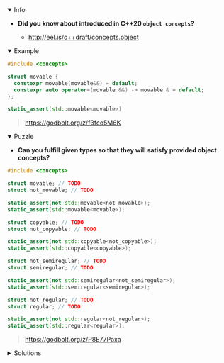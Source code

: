 <details open><summary>Info</summary><p>

* **Did you know about introduced in C++20 `object concepts`?**

  * http://eel.is/c++draft/concepts.object

</p></details><details open><summary>Example</summary><p>

```cpp
#include <concepts>

struct movable {
  constexpr movable(movable&&) = default;
  constexpr auto operator=(movable &&) -> movable & = default;
};

static_assert(std::movable<movable>)
```

> https://godbolt.org/z/f3fco5M6K

</p></details><details open><summary>Puzzle</summary><p>

* **Can you fulfill given types so that they will satisfy provided object concepts?**

```cpp
#include <concepts>

struct movable; // TODO
struct not_movable; // TODO

static_assert(not std::movable<not_movable>);
static_assert(std::movable<movable>);

struct copyable; // TODO
struct not_copyable; // TODO

static_assert(not std::copyable<not_copyable>);
static_assert(std::copyable<copyable>);

struct not_semiregular; // TODO
struct semiregular; // TODO

static_assert(not std::semiregular<not_semiregular>);
static_assert(std::semiregular<semiregular>);

struct not_regular; // TODO
struct regular; // TODO

static_assert(not std::regular<not_regular>);
static_assert(std::regular<regular>);
```

> https://godbolt.org/z/P8E77Paxa

</p></details><details><summary>Solutions</summary><p>

```cpp
#include <concepts>

struct movable {};
struct not_movable {
    // Either of these works - both for completeness
    not_movable(not_movable&&) = delete;
    not_movable& operator=(not_movable&&) = delete;
};

static_assert(std::movable<movable>);
static_assert(not std::movable<not_movable>);

struct copyable {};
struct not_copyable {
    // Either of these works - both for completeness
    not_copyable(const not_copyable&) = delete;
    not_copyable& operator=(const not_copyable&) = delete;
};

static_assert(std::copyable<copyable>);
static_assert(not std::copyable<not_copyable>);

struct semiregular {};
struct not_semiregular {
    // Any of these works - all for completeness
    constexpr not_semiregular(auto) {}
    not_semiregular(const not_semiregular&) = delete;
    not_semiregular& operator=(const not_semiregular&) = delete;
};

static_assert(std::semiregular<semiregular>);
static_assert(not std::semiregular<not_semiregular>);

struct regular {
    constexpr bool operator==(const regular&) const = default;
};
struct not_regular {};

static_assert(std::regular<regular>);
static_assert(not std::regular<not_regular>);
```

> https://godbolt.org/z/ja13qbc8j

```cpp
#include <concepts>

struct movable{};
struct not_movable{
  constexpr not_movable(not_movable&&) = delete;
  constexpr auto operator=(not_movable &&) -> not_movable & = delete;
};

static_assert(not std::movable<not_movable>);
static_assert(std::movable<movable>);

struct copyable{};
struct not_copyable{
  constexpr not_copyable(not_copyable&) = delete;
  constexpr auto operator=(not_copyable &) -> not_copyable & = delete;
};

static_assert(not std::copyable<not_copyable>);
static_assert(std::copyable<copyable>);

struct not_semiregular{
  constexpr not_semiregular(auto) {}
  constexpr not_semiregular(not_semiregular&) = default;
  constexpr auto operator=(not_semiregular &) -> not_semiregular & = default;
};
struct semiregular{};

static_assert(not std::semiregular<not_semiregular>);
static_assert(std::semiregular<semiregular>);

struct not_regular{};
struct regular{
    constexpr bool operator==(regular const&) const = default;
};

static_assert(not std::regular<not_regular>);
static_assert(std::regular<regular>);
```

> https://cpp_tip_of_the_week.godbolt.org/z/Mzjzz3eKW
